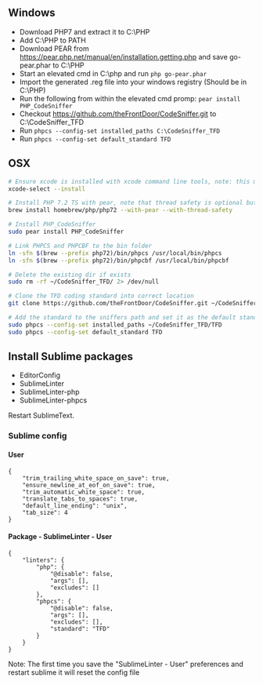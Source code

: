 ## Windows
- Download PHP7 and extract it to C:\PHP
- Add C:\PHP to PATH
- Download PEAR from https://pear.php.net/manual/en/installation.getting.php and save go-pear.phar to C:\PHP
- Start an elevated cmd in C:\php and run `php go-pear.phar`
- Import the generated .reg file into your windows registry (Should be in  C:\PHP)
- Run the following from within the elevated cmd promp: ```pear install PHP_CodeSniffer```
- Checkout https://github.com/theFrontDoor/CodeSniffer.git to C:\CodeSniffer_TFD
- Run ```phpcs --config-set installed_paths C:\CodeSniffer_TFD```
- Run ```phpcs --config-set default_standard TFD```

## OSX

```bash
# Ensure xcode is installed with xcode command line tools, note: this might spawn a prompt
xcode-select --install

# Install PHP 7.2 TS with pear, note that thread safety is optional but recommended
brew install homebrew/php/php72 --with-pear --with-thread-safety

# Install PHP_CodeSniffer
sudo pear install PHP_CodeSniffer

# Link PHPCS and PHPCBF to the bin folder
ln -sfn $(brew --prefix php72)/bin/phpcs /usr/local/bin/phpcs
ln -sfn $(brew --prefix php72)/bin/phpcbf /usr/local/bin/phpcbf

# Delete the existing dir if exists
sudo rm -rf ~/CodeSniffer_TFD/ 2> /dev/null

# Clone the TFD coding standard into correct location
git clone https://github.com/theFrontDoor/CodeSniffer.git ~/CodeSniffer_TFD/

# Add the standard to the sniffers path and set it as the default standard
sudo phpcs --config-set installed_paths ~/CodeSniffer_TFD/TFD
sudo phpcs --config-set default_standard TFD
```

## Install Sublime packages

- EditorConfig
- SublimeLinter
- SublimeLinter-php
- SublimeLinter-phpcs

Restart SublimeText.

### Sublime config

#### User
````
{
    "trim_trailing_white_space_on_save": true,
    "ensure_newline_at_eof_on_save": true,
    "trim_automatic_white_space": true,
    "translate_tabs_to_spaces": true,
    "default_line_ending": "unix",
    "tab_size": 4
}
````

#### Package - SublimeLinter - User
````
{
    "linters": {
        "php": {
            "@disable": false,
            "args": [],
            "excludes": []
        },
        "phpcs": {
            "@disable": false,
            "args": [],
            "excludes": [],
            "standard": "TFD"
        }
    }
}
````

Note: The first time you save the "SublimeLinter - User" preferences and restart sublime it will reset the config file
